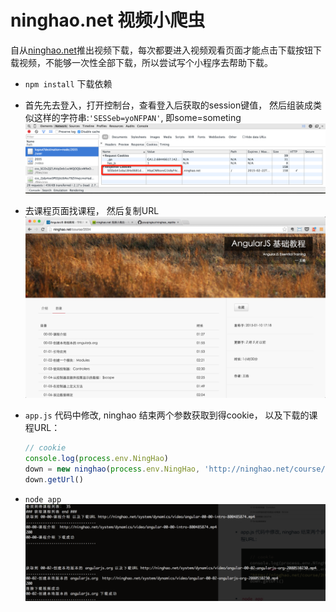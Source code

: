 # ninghao.net 视频小爬虫

自从[ninghao.net](ninghao.net)推出视频下载，每次都要进入视频观看页面才能点击下载按钮下载视频，不能够一次性全部下载，所以尝试写个小程序去帮助下载。
- `npm install`   下载依赖
- 首先先去登入，打开控制台，查看登入后获取的session键值， 然后组装成类似这样的字符串:`'SESSeb=yoNFPAN'`,  即some=someting
![Alt text](./img/1422602564164.png)

- 去课程页面找课程， 然后复制URL
![Alt text](./img/1422602832256.png)

- `app.js` 代码中修改, ninghao 结束两个参数获取到得cookie， 以及下载的课程URL：
	```js
	// cookie 
	console.log(process.env.NingHao)
	down = new ninghao(process.env.NingHao, 'http://ninghao.net/course/2034')
	down.getUrl()
	```

- `node app` 
![Alt text](./img/1422603129832.png)









